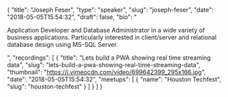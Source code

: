 {
  "title": "Joseph Feser",
  "type": "speaker",
  "slug": "joseph-feser",
  "date": "2018-05-05T15:54:32",
  "draft": false,
  "bio": "<p>Application Developer and Database Administrator in a wide variety of business applications. Particularly interested in client/server and relational database design using MS-SQL Server.</p>",
  "recordings": [
    {
      "title": "Lets build a PWA showing real time streaming data",
      "slug": "lets-build-a-pwa-showing-real-time-streaming-data",
      "thumbnail": "https://i.vimeocdn.com/video/699642399_295x166.jpg",
      "date": "2018-05-05T15:54:32",
      "meetups": [
        {
          "name": "Houston Techfest",
          "slug": "houston-techfest"
        }
      ]
    }
  ]
}